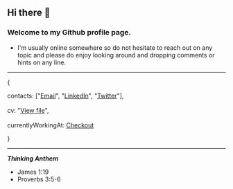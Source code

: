 
## Hi there 👋

### Welcome to my Github profile page. 

- I'm usually online somewhere so do not hesitate to reach out on any topic and please do enjoy looking around and dropping comments or hints on any line.

---
{<br>

contacts: ["[Email](mailto://enitanchris@gmail.com)", "[LinkedIn](https://www.linkedin.com/in/chrisenitan/)", "[Twitter](https://twitter.com/mushsick)"],<br><br>
cv: "[View file](http://bit.ly/2ZS0i0i)",<br><br>
currentlyWorkingAt: [Checkout](https://github.com/chris-enitan-cko)<br>

}

--- 

**_Thinking Anthem_**
- James 1:19
- Proverbs 3:5-6

<!-- Here are some ideas to get you started:

- 🔭 I’m currently working on ...
- 🌱 I’m currently learning ...
- 👯 I’m looking to collaborate on ...
- 🤔 I’m looking for help with ...
- 💬 Ask me about ...
- 📫 How to reach me: ...
- 😄 Pronouns: ...
- ⚡ Fun fact: ...
 -->
